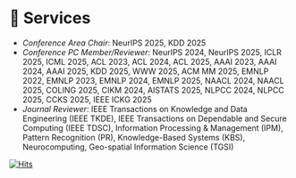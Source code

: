 # 💼 Services
- *Conference Area Chair*: NeurIPS 2025, KDD 2025
- *Conference PC Member/Reviewer*: NeurIPS 2024, NeurIPS 2025, ICLR 2025, ICML 2025, ACL 2023, ACL 2024, ACL 2025, AAAI 2023, AAAI 2024, AAAI 2025, KDD 2025, WWW 2025, ACM MM 2025, EMNLP 2022, EMNLP 2023, EMNLP 2024, EMNLP 2025, NAACL 2024, NAACL 2025, COLING 2025, CIKM 2024, AISTATS 2025, NLPCC 2024, NLPCC 2025, CCKS 2025, IEEE ICKG 2025
- *Journal Reviewer*: IEEE Transactions on Knowledge and Data Engineering (IEEE TKDE), IEEE Transactions on Dependable and Secure Computing (IEEE TDSC), Information Processing & Management (IPM), Pattern Recognition (PR), Knowledge-Based Systems (KBS), Neurocomputing, Geo-spatial Information Science (TGSI)

[![Hits](https://hits.sh/lhrlab.github.io.svg?label=Visitor&color=007ec6)](https://hits.sh/lhrlab.github.io/)

<!-- - *AAAI PC Member*: AAAI 2023, AAAI 2024
- *EMNLP PC Member*: EMNLP 2022, EMNLP 2023
- *NAACL PC Member*: NAACL 2024
- *TKDE Reviewr*: TKDE 2023 -->